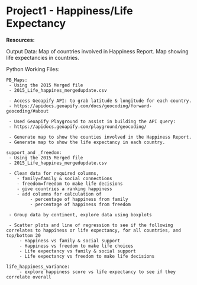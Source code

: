 # Project1 - Happiness/Life Expectancy

**Resources:**


Output Data:
Map of countries involved in Happiness Report.
Map showing life expectancies in countries.

Python Working Files:

    PB_Maps:
     - Using the 2015 Merged file    
     - 2015_Life_happines_mergedupdate.csv

     - Access Geoapify API: to grab latitude & longitude for each country.
     - https://apidocs.geoapify.com/docs/geocoding/forward-geocoding/#about 

     - Used Geoapify Playground to assist in building the API query: 
     - https://apidocs.geoapify.com/playground/geocoding/

     - Generate map to show the counties involved in the Happiness Report.
     - Generate map to show the life expectancy in each country.

    support_and _freedom:
     - Using the 2015 Merged file    
     - 2015_Life_happines_mergedupdate.csv

     - Clean data for required columns, 
        - family=family & social connections
        - freedom=freedom to make life decisions
        - give countries a ranking happiness
        - add columns for calculation of 
             - percentage of happiness from family
             - percentage of happiness from freedom

     - Group data by continent, explore data using boxplots

     - Scatter plots and line of regression to see if the following correlates to happiness or life expectancy, for all countries, and top/bottom 20
         - Happiness vs family & social support
         - Happiness vs freedom to make life choices
         - Life expectancy vs family & social support
         - Life expectancy vs freedom to make life decisions

    life_happiness_variance:
         - explore happiness score vs life expectancy to see if they correlate overall

